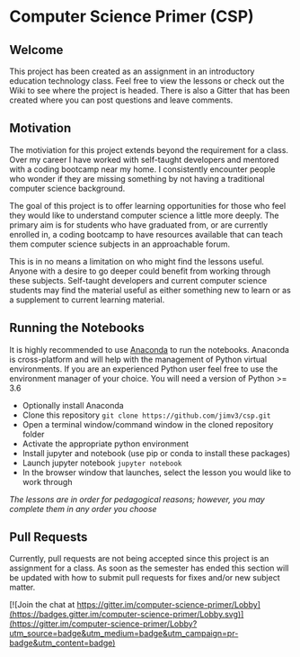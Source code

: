 # Computer Science Primer (CSP)
## Welcome
This project has been created as an assignment in an introductory education technology class. Feel free to view the lessons or check out the Wiki to see where the project is headed. There is also a Gitter that has been created where you can post questions and leave comments.

## Motivation
The motiviation for this project extends beyond the requirement for a class. Over my career I have worked with self-taught developers and mentored with a coding bootcamp near my home. I consistently encounter people who wonder if they are missing something by not having a traditional computer science background.

The goal of this project is to offer learning opportunities for those who feel they would like to understand computer science a little more deeply. The primary aim is for students who have graduated from, or are currently enrolled in, a coding bootcamp to have resources available that can teach them computer science subjects in an approachable forum.

This is in no means a limitation on who might find the lessons useful. Anyone with a desire to go deeper could benefit from working through these subjects. Self-taught developers and current computer science students may find the material useful as either something new to learn or as a supplement to current learning material.

## Running the Notebooks
It is highly recommended to use [Anaconda](https://anaconda.com/download) to run the notebooks. Anaconda is cross-platform and will help with the management of Python virtual environments. If you are an experienced Python user feel free to use the environment manager of your choice. You will need a version of Python >= 3.6
- Optionally install Anaconda
- Clone this repository `git clone https://github.com/jimv3/csp.git`
- Open a terminal window/command window in the cloned repository folder
- Activate the appropriate python environment
- Install jupyter and notebook (use pip or conda to install these packages)
- Launch jupyter notebook `jupyter notebook`
- In the browser window that launches, select the lesson you would like to work through

_The lessons are in order for pedagogical reasons; however, you may complete them in any order you choose_

## Pull Requests
Currently, pull requests are not being accepted since this project is an assignment for a class. As soon as the semester has ended this section will be updated with how to submit pull requests for fixes and/or new subject matter.

[![Join the chat at https://gitter.im/computer-science-primer/Lobby](https://badges.gitter.im/computer-science-primer/Lobby.svg)](https://gitter.im/computer-science-primer/Lobby?utm_source=badge&utm_medium=badge&utm_campaign=pr-badge&utm_content=badge)
